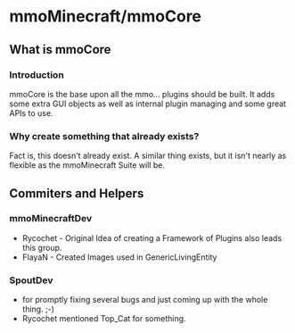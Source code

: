 # mmoMinecraft/mmoCore

## What is mmoCore
### Introduction
mmoCore is the base upon all the mmo... plugins should be built. It adds some extra GUI objects as well as internal plugin managing and some great APIs to use.
### Why create something that already exists?
Fact is, this doesn't already exist. A similar thing exists, but it isn't nearly as flexible as the mmoMinecraft Suite will be.

## Commiters and Helpers
### mmoMinecraftDev
* Rycochet - Original Idea of creating a Framework of Plugins also leads this group.
* FlayaN - Created Images used in GenericLivingEntity

### SpoutDev
* for promptly fixing several bugs and just coming up with the whole thing. ;-)
* Rycochet mentioned Top_Cat for something.